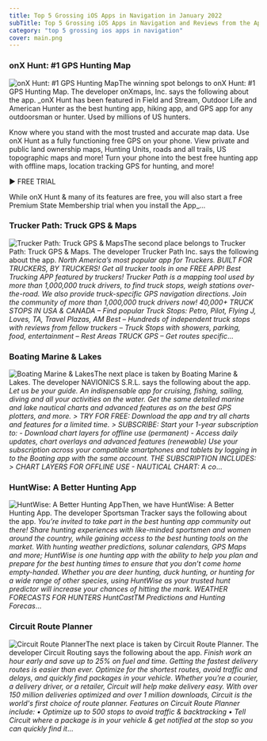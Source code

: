 ```yaml
---
title: Top 5 Grossing iOS Apps in Navigation in January 2022
subTitle: Top 5 Grossing iOS Apps in Navigation and Reviews from the AppStore in January 2022.
category: "top 5 grossing ios apps in navigation"
cover: main.png
---
```


### onX Hunt: #1 GPS Hunting Map

![onX Hunt: #1 GPS Hunting Map](https://is2-ssl.mzstatic.com/image/thumb/Purple126/v4/bb/ab/df/bbabdfa4-495e-060e-9640-9c0df1984fc4/AppIcon-Hunt-0-1x_U007emarketing-0-7-0-85-220.png/100x100bb.png)The winning spot belongs to onX Hunt: #1 GPS Hunting Map. The developer onXmaps, Inc. says the following about the app. _onX Hunt has been featured in Field and Stream, Outdoor Life and American Hunter as the best hunting app, hiking app, and GPS app for any outdoorsman or hunter. Used by millions of US hunters.  Know where you stand with the most trusted and accurate map data. Use onX Hunt as a fully functioning free GPS on your phone. View private and public land ownership maps, Hunting Units, roads and all trails, US topographic maps and more! Turn your phone into the best free hunting app with offline maps, location tracking GPS for hunting, and more!   ▶ FREE TRIAL  While onX Hunt & many of its features are free, you will also start a free Premium State Membership trial when you install the App_...

### Trucker Path: Truck GPS & Maps

![Trucker Path: Truck GPS & Maps](https://is3-ssl.mzstatic.com/image/thumb/Purple116/v4/98/92/ed/9892ed6f-0c22-6826-4543-538d8c581cf3/AppIcon-0-0-1x_U007emarketing-0-0-0-7-0-0-sRGB-0-0-0-GLES2_U002c0-512MB-85-220-0-0.png/100x100bb.png)The second place belongs to Trucker Path: Truck GPS & Maps. The developer Trucker Path Inc. says the following about the app. _North America’s most popular app for Truckers. BUILT FOR TRUCKERS, BY TRUCKERS! Get all trucker tools in one FREE APP! Best Trucking APP featured by truckers! Trucker Path is a mapping tool used by more than 1,000,000 truck drivers, to find truck stops, weigh stations over-the-road. We also provide truck-specific GPS navigation directions. Join the community of more than 1,000,000 truck drivers now!  40,000+ TRUCK STOPS IN USA & CANADA – Find popular Truck Stops: Petro, Pilot, Flying J, Loves, TA, Travel Plazas, AM Best – Hundreds of independent truck stops with reviews from fellow truckers – Truck Stops with showers, parking, food, entertainment – Rest Areas  TRUCK GPS – Get routes specific_...

### Boating Marine & Lakes

![Boating Marine & Lakes](https://is4-ssl.mzstatic.com/image/thumb/Purple116/v4/37/10/2c/37102cc4-52f7-8aaf-a1cc-94d473152757/contsched.myumfyjj.png/100x100bb.png)The next place is taken by Boating Marine & Lakes. The developer NAVIONICS S.R.L. says the following about the app. _Let us be your guide. An indispensable app for cruising, fishing, sailing, diving and all your activities on the water. Get the same detailed marine and lake nautical charts and advanced features as on the best GPS plotters, and more.  > TRY FOR FREE: Download the app and try all charts and features for a limited time. > SUBSCRIBE: Start your 1-year subscription to: - Download chart layers for offline use (permanent) - Access daily updates, chart overlays and advanced features (renewable) Use your subscription across your compatible smartphones and tablets by logging in to the Boating app with the same account.  THE SUBSCRIPTION INCLUDES: > CHART LAYERS FOR OFFLINE USE - NAUTICAL CHART: A co_...

### HuntWise: A Better Hunting App

![HuntWise: A Better Hunting App](https://is4-ssl.mzstatic.com/image/thumb/Purple116/v4/a9/d5/86/a9d5867f-11d6-8003-8769-d6dfb538b296/Hunt-AppIcon-1x_U007emarketing-0-10-0-85-220.png/100x100bb.png)Then, we have HuntWise: A Better Hunting App. The developer Sportsman Tracker says the following about the app. _You’re invited to take part in the best hunting app community out there! Share hunting experiences with like-minded sportsmen and women around the country, while gaining access to the best hunting tools on the market.   With hunting weather predictions, solunar calendars, GPS Maps and more; HuntWise is one hunting app with the ability to help you plan and prepare for the best hunting times to ensure that you don’t come home empty-handed. Whether you are deer hunting, duck hunting, or hunting for a wide range of other species, using HuntWise as your trusted hunt predictor will increase your chances of hitting the mark.  WEATHER FORECASTS FOR HUNTERS  HuntCastTM Predictions and Hunting Forecas_...

### Circuit Route Planner

![Circuit Route Planner](https://is5-ssl.mzstatic.com/image/thumb/Purple126/v4/5a/7e/04/5a7e045b-3335-da14-cb9b-911d9d5056ec/AppIcon-0-1x_U007emarketing-0-10-0-0-85-220-0.png/100x100bb.png)The next place is taken by Circuit Route Planner. The developer Circuit Routing says the following about the app. _Finish work an hour early and save up to 25% on fuel and time. Getting the fastest delivery routes is easier than ever. Optimize for the shortest routes, avoid traffic and delays, and quickly find packages in your vehicle.  Whether you’re a courier, a delivery driver, or a retailer, Circuit will help make delivery easy.  With over 150 million deliveries optimized and over 1 million downloads, Circuit is the world's first choice of route planner.  Features on Circuit Route Planner include:  • Optimize up to 500 stops to avoid traffic & backtracking • Tell Circuit where a package is in your vehicle & get notified at the stop so you can quickly find it_...


